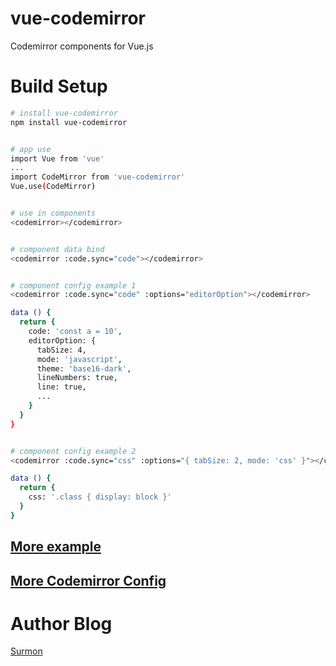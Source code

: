 # vue-codemirror
Codemirror components for Vue.js


# Build Setup

``` bash
# install vue-codemirror
npm install vue-codemirror


# app use
import Vue from 'vue'
...
import CodeMirror from 'vue-codemirror'
Vue.use(CodeMirror)


# use in components
<codemirror></codemirror>


# component data bind
<codemirror :code.sync="code"></codemirror>


# component config example 1
<codemirror :code.sync="code" :options="editorOption"></codemirror>

data () {
  return {
    code: 'const a = 10',
    editorOption: {
      tabSize: 4,
      mode: 'javascript',
      theme: 'base16-dark',
      lineNumbers: true, 
      line: true,
      ...
    }
  }
}


# component config example 2
<codemirror :code.sync="css" :options="{ tabSize: 2, mode: 'css' }"></codemirror>

data () {
  return {
    css: '.class { display: block }'
  }
}

```

## [More example](https://github.com/surmon-china/vue-codemirror/tree/master/example)


## [More Codemirror Config](http://codemirror.net/doc/manual.html#config)


# Author Blog
[Surmon](http://surmon.me)
